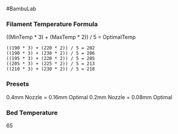 #BambuLab

### Filament Temperature Formula
((MinTemp * 3) + (MaxTemp * 2)) / 5 = OptimalTemp
```
((190 * 3) + (220 * 2)) / 5‎ = 202
((190 * 3) + (230 * 2)) / 5‎ = 206
((195 * 3) + (220 * 2)) / 5‎ = 205
((205 * 3) + (225 * 2)) / 5‎ = 213
((210 * 3) + (230 * 2)) / 5‎ = 218
```

### Presets
0.4mm Nozzle = 0.16mm Optimal 
0.2mm Nozzle = 0.08mm Optimal

### Bed Temperature
65 
